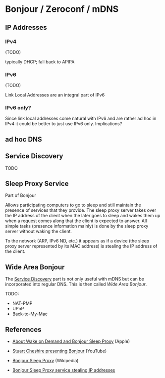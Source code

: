 Bonjour / Zeroconf / mDNS
=========================

## IP Addresses

### IPv4

(TODO)

typically DHCP; fall back to APIPA

### IPv6

(TODO)

Link Local Addresses are an integral part of IPv6

### IPv6 only?

Since link local addresses come natural with IPv6 and are rather ad hoc in IPv4
it could be better to just use IPv6 only.  Implications?

## ad hoc DNS

## Service Discovery

TODO

Sleep Proxy Service
-------------------

Part of Bonjour

Allows participating computers to go to sleep and still maintain the presence
of services that they provide.  The sleep proxy server takes over the IP
address of the client when the later goes to sleep and wakes them up when a
request comes along that the client is expected to answer.  All simple tasks
(presence information mainly) is done by the sleep proxy server without waking
the client.

To the network (ARP, IPv6 ND, etc.) it appears as if a device (the sleep proxy
server represented by its MAC address) is stealing the IP address of the
client.

Wide Area Bonjour
-----------------

The [Service Discovery](http://dns-sd.org) part is not only useful with mDNS but can be incorporated into regular DNS.  This is then called _Wide Area Bonjour_.

TODO:
* NAT-PMP
* UPnP
* Back-to-My-Mac

References
----------

* [About Wake on Demand and Bonjour Sleep Proxy](http://support.apple.com/kb/HT3774) (Apple)
* [Stuart Cheshire presenting Bonjour](http://www.youtube.com/watch?v=ZhtZJ6EsCXo) (YouTube)

* [Bonjour Sleep Proxy](https://en.wikipedia.org/wiki/Bonjour_Sleep_Proxy) (Wikipedia)
* [Bonjour Sleep Proxy service stealing IP addresses](https://discussions.apple.com/thread/2160614)

